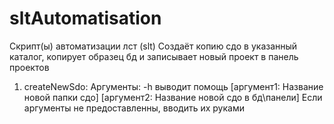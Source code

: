 # sltAutomatisation
Скрипт(ы) автоматизации лст (slt) 
Создаёт копию сдо в указанный каталог, копирует образец бд и записывает новый проект в панель проектов

1. createNewSdo:
  Аргументы:
    -h выводит помощь
    [аргумент1: Название новой папки сдо] [аргумент2: Название новой сдо в бд\панели]
  Если аргументы не предоставленны, вводить их руками
